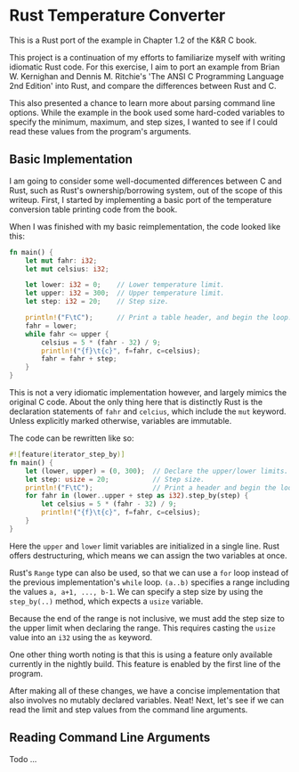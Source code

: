# Rust Temperature Converter

This is a Rust port of the example in Chapter 1.2 of the K&R C book.

This project is a continuation of my efforts to familiarize myself with writing
idiomatic Rust code. For this exercise, I aim to port an example from Brian
W. Kernighan and Dennis M. Ritchie's 'The ANSI C Programming Language
2nd Edition' into Rust, and compare the differences between Rust and C.

This also presented a chance to learn more about parsing command line options.
While the example in the book used some hard-coded variables to specify the
minimum, maximum, and step sizes, I wanted to see if I could read these values
from the program's arguments.

## Basic Implementation

I am going to consider some well-documented differences between C and Rust,
such as Rust's ownership/borrowing system, out of the scope of this writeup.
First, I started by implementing a basic port of the temperature conversion
table printing code from the book.

When I was finished with my basic reimplementation, the code looked like this:

```rust
fn main() {
    let mut fahr: i32;
    let mut celsius: i32;

    let lower: i32 = 0;    // Lower temperature limit.
    let upper: i32 = 300;  // Upper temperature limit.
    let step: i32 = 20;    // Step size.

    println!("F\tC");      // Print a table header, and begin the loop.
    fahr = lower;
    while fahr <= upper {
        celsius = 5 * (fahr - 32) / 9;
        println!("{f}\t{c}", f=fahr, c=celsius);
        fahr = fahr + step;
    }
}
```

This is not a very idiomatic implementation however, and largely mimics the
original C code. About the only thing here that is distinctly Rust is the
declaration statements of `fahr` and `celcius`, which include the `mut` keyword.
Unless explicitly marked otherwise, variables are immutable.

The code can be rewritten like so:

```rust
#![feature(iterator_step_by)]
fn main() {
    let (lower, upper) = (0, 300);  // Declare the upper/lower limits.
    let step: usize = 20;           // Step size.
    println!("F\tC");               // Print a header and begin the loop.
    for fahr in (lower..upper + step as i32).step_by(step) {
        let celsius = 5 * (fahr - 32) / 9;
        println!("{f}\t{c}", f=fahr, c=celsius);
    }
}
```

Here the `upper` and `lower` limit variables are initialized in a single line.
Rust offers destructuring, which means we can assign the two variables at once.

Rust's `Range` type can also be used, so that we can use a `for` loop instead
of the previous implementation's `while` loop. `(a..b)` specifies a range
including the values `a, a+1, ..., b-1`. We can specify a step size by using
the `step_by(..)` method, which expects a `usize` variable.

Because the end of the range is not inclusive, we must add the step size to the
upper limit when declaring the range. This requires casting the `usize` value
into an `i32` using the `as` keyword.

One other thing worth noting is that this is using a feature only available
currently in the nightly build. This feature is enabled by the first line
of the program.

After making all of these changes, we have a concise implementation that also
involves no mutably declared variables. Neat! Next, let's see if we can read
the limit and step values from the command line arguments.

## Reading Command Line Arguments

Todo ...
